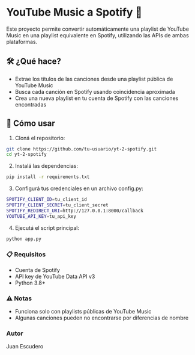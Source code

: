# YouTube Music a Spotify 🎵

Este proyecto permite convertir automáticamente una playlist de YouTube Music en una playlist equivalente en Spotify, utilizando las APIs de ambas plataformas.

## 🛠️ ¿Qué hace?

- Extrae los títulos de las canciones desde una playlist pública de YouTube Music
- Busca cada canción en Spotify usando coincidencia aproximada
- Crea una nueva playlist en tu cuenta de Spotify con las canciones encontradas

## 🚀 Cómo usar

1. Cloná el repositorio:

```bash
git clone https://github.com/tu-usuario/yt-2-spotify.git
cd yt-2-spotify
```

2. Instalá las dependencias:

``` bash
pip install -r requirements.txt
```

3. Configurá tus credenciales en un archivo config.py:

```bash
SPOTIFY_CLIENT_ID=tu_client_id
SPOTIFY_CLIENT_SECRET=tu_client_secret
SPOTIFY_REDIRECT_URI=http://127.0.0.1:8000/callback
YOUTUBE_API_KEY=tu_api_key
```

4. Ejecutá el script principal:

``` bash
python app.py
```

### 📋 Requisitos
- Cuenta de Spotify
- API key de YouTube Data API v3
- Python 3.8+

### ⚠️ Notas
- Funciona solo con playlists públicas de YouTube Music
- Algunas canciones pueden no encontrarse por diferencias de nombre

### Autor
Juan Escudero
